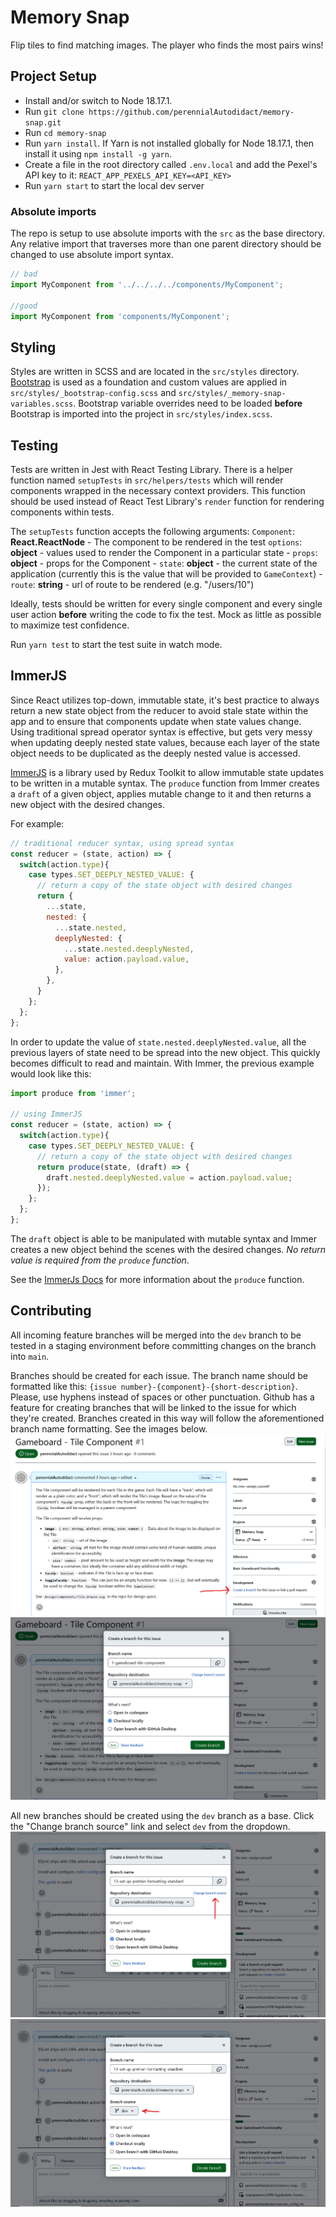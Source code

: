 # Memory Snap
Flip tiles to find matching images. The player who finds the most pairs wins!

## Project Setup
- Install and/or switch to Node 18.17.1. 
- Run `git clone https://github.com/perennialAutodidact/memory-snap.git`
- Run `cd memory-snap`
- Run `yarn install`. If Yarn is not installed globally for Node 18.17.1, then install it using `npm install -g yarn`.
- Create a file in the root directory called `.env.local` and add the Pexel's API key to it: `REACT_APP_PEXELS_API_KEY=<API_KEY>`
- Run `yarn start` to start the local dev server

### Absolute imports

The repo is setup to use absolute imports with the `src` as the base directory.
Any relative import that traverses more than one parent directory should be
changed to use absolute import syntax.

```javascript
// bad
import MyComponent from '../../../../components/MyComponent';

//good
import MyComponent from 'components/MyComponent';
```

## Styling
Styles are written in SCSS and are located in the `src/styles` directory.
[Bootstrap](https://getbootstrap.com/docs/5.0/getting-started/introduction/) is used as a foundation and custom values are applied in
`src/styles/_bootstrap-config.scss` and
`src/styles/_memory-snap-variables.scss`. Bootstrap variable overrides need to
be loaded **before** Bootstrap is imported into the project in
`src/styles/index.scss`.

## Testing
Tests are written in Jest with React Testing Library. There is a helper
function named `setupTests` in `src/helpers/tests` which will render
 components
wrapped in the necessary context providers. This function should be
 used
instead of React Test Library's `render` function for rendering  components
within tests.

The `setupTests` function accepts the following arguments:
`Component`: **React.ReactNode** - The component to be rendered in the test
`options`: **object** - values used to render the Component in a particular state
    - `props`: **object** - props for the Component
    - `state`: **object** - the current state of the application (currently this is the value that will be provided to `GameContext`)
    - `route`: **string** - url of route to be rendered (e.g. "/users/10")

Ideally, tests should be written for every single component and every single
user action **before** writing the code to fix the test. Mock as little as
possible to maximize test confidence. 

Run `yarn test` to start the test suite in watch mode.

## ImmerJS

Since React utilizes top-down, immutable state, it's best practice
to always return a new state object from the reducer to avoid stale state
within the app and to ensure that components update when state values change.
Using traditional spread operator syntax is effective, but gets very messy when
updating deeply nested state values, because each layer of the state object
needs to be duplicated as the deeply nested value is accessed.

[ImmerJS](https://immerjs.github.io/immer/) is a library used by Redux Toolkit
to allow immutable state updates to be written in a mutable syntax. The
`produce` function from Immer creates a `draft` of a given object, applies
mutable change to it and then returns a new object with the desired changes.

For example:
```javascript
// traditional reducer syntax, using spread syntax
const reducer = (state, action) => {
  switch(action.type){
    case types.SET_DEEPLY_NESTED_VALUE: {
      // return a copy of the state object with desired changes
      return {
        ...state,
        nested: {
          ...state.nested,
          deeplyNested: {
            ...state.nested.deeplyNested,
            value: action.payload.value, 
          },
        },
      }
    };
  };
};
```

In order to update the value of `state.nested.deeplyNested.value`, all the
previous layers of state need to be spread into the new object. This quickly
becomes difficult to read and maintain. With Immer, the previous example would
look like this:

```javascript
import produce from 'immer';

// using ImmerJS
const reducer = (state, action) => {
  switch(action.type){
    case types.SET_DEEPLY_NESTED_VALUE: {
      // return a copy of the state object with desired changes
      return produce(state, (draft) => {
        draft.nested.deeplyNested.value = action.payload.value;
      });
    };
  };
};
```

The `draft` object is able to be manipulated with mutable syntax and Immer
creates a new object behind the scenes with the desired changes. *No return
value is required from the `produce` function*.

See the [ImmerJs Docs](https://immerjs.github.io/immer/produce/) for more
information about the `produce` function.


## Contributing
All incoming feature branches will be merged into the `dev` branch to be tested
in a staging environment before committing changes on the branch into `main`. 

Branches should be created for each issue. The branch name should be formatted
like this: `{issue number}-{component}-{short-description}`. Please, use hyphens
instead of spaces or other punctuation. Github has a feature for creating
branches that will be linked to the issue for which they're created. Branches
created in this way will follow the aforementioned branch name formatting. See
the images below.
 ![image](design/readmeImages/contributing_create_branch.png)
![image](design/readmeImages/contributing_create_branch_2.png)

All new branches should be created using the `dev` branch as a base. Click
 the "Change branch source" link and select `dev` from the dropdown.
![image](design/readmeImages/contributing_create_branch_3.png)
![image](design/readmeImages/contributing_create_branch_4.png)
